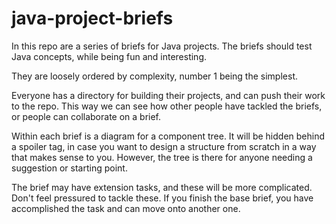 # java-project-briefs

In this repo are a series of briefs for Java projects. The briefs should test Java concepts, while being fun and interesting.

They are loosely ordered by complexity, number 1 being the simplest.

Everyone has a directory for building their projects, and can push their work to the repo. This way we can see how other people have tackled the briefs, or people can collaborate on a brief.

Within each brief is a diagram for a component tree. It will be hidden behind a spoiler tag, in case you want to design a structure from scratch in a way that makes sense to you. However, the tree is there for anyone needing a suggestion or starting point.

The brief may have extension tasks, and these will be more complicated. Don't feel pressured to tackle these. If you finish the base brief, you have accomplished the task and can move onto another one.
